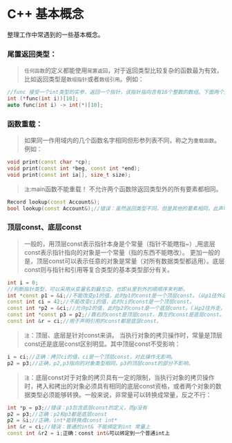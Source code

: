 # C++ 基本概念
整理工作中常遇到的一些基本概念。  
### 尾置返回类型：
>`任何函数`的定义都能使用`尾置返回`，对于返回类型比较复杂的函数最为有效，比如返回类型是`数组指针`或者`数组引用`。例如：  
```C++
//func 接受一个int类型的实参，返回一个指针，该指针指向含有10个整数的数组。下面两个声明等价。
int (*func(int i))[10];
auto func(int i) -> int(*)[10];
```
### 函数重载：
>如果同一作用域内的几个函数名字相同但形参列表不同，称之为`重载函数`。例如：
```C++
void print(const char *cp);
void print(const int *beg, const int *end);
void print(const int ia[], size_t size);
```
>`注`:main函数不能重载！
>不允许两个函数除返回类型外的所有要素都相同。
```C++
Record lookup(const Account&);
bool lookup(const Account&);//错误：虽然返回类型不同，但是其他的要素相同，此声明错误。
```
### 顶层const、底层const
>一般的，用顶层const表示指针本身是个常量（指针不能瞎指~）,用底层const表示指针指向的对象是一个常量（指的东西不能瞎改）。
>更加一般的是，顶层const可以表示任意的对象是常量（对所有数据类型都适用）。底层const则与指针和引用等复合类型的基本类型部分有关。
```C++
int i = 0;
//判断指针类型，可以采用从变量名到最左边，也即从里到外的顺顺序来判断。
int *const p1 = &i;//不能改变p1的值，此时p1的const是一个顶层const。（从p1往外走，先碰到const表示p1的const是不可改变的顶层const）
const int ci = 42;//不能改变ci的值，此时ci的const是一个顶层const。
const int *p2 = &ci;//允许p2的值，此时p2的const是一个底层const。(从p2往外走，先碰到*表示p2首先是个可变指针，再碰到const，表示p2指向的值不可改变也即指向一个常量,即此const为底层const)
const int *const p3 = p2;//靠右的const是顶层const，靠左的const是底层const。
const int &r = ci;//用于声明引用的const都是底层const。
```
>`注`：顶层、底层是针对const来讲。
>当执行对象的拷贝操作时，常量是顶层const还是底层const区别明显。其中顶层const不受影响：
```C++
i = ci;//正确：拷贝ci的值，ci是一个顶层const，对此操作无影响。
p2 = p3;//正确，p2,p3指向的对象类型相同，p3的顶层const的部分不影响。
```
>`注`：底层const对于对象的拷贝具有一定的限制，当执行对象的拷贝操作时，拷入和拷出的对象必须具有相同的底层const资格，或者两个对象的数据类型必须能够转换。一般来说，非常量可以转换成常量，反之不行：
```C++
int *p = p3;//错误：p3包含底层const的定义，而p没有
p2 = p3;//正确：p2和p3都是底层const
p2 = &i;//正确，int*能转换成const int*
int &r = ci;//错误：普通的int& 不能绑定到int 常量上
const int &r2 = i;正确：const int&可以绑定到一个普通int上
```
